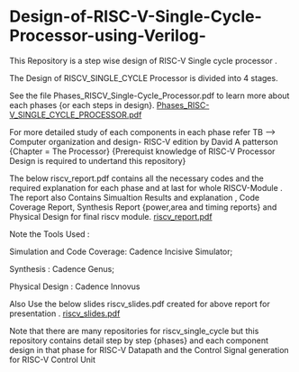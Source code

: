 # Design-of-RISC-V-Single-Cycle-Processor-using-Verilog-
This Repository is a step wise design of RISC-V Single cycle processor .

The Design of RISCV_SINGLE_CYCLE Processor is divided into 4 stages. 

See the file Phases_RISCV_Single-Cycle_Processor.pdf to learn more about each phases {or each steps in design}.
[Phases_RISC-V_SINGLE_CYCLE_PROCESSOR.pdf](https://github.com/Tanishqgithub/Design-of-RISC-V-Single-Cycle-Processor-using-Verilog-/files/13783577/Phases_RISC-V_SINGLE_CYCLE_PROCESSOR.pdf)


For more detailed study of each components in each phase refer TB --> Computer organization and design- RISC-V edition by David A patterson {Chapter = The Processor}
{Prerequist knowledge of RISC-V Processor Design is required to undertand this repository}


The below riscv_report.pdf contains all the necessary codes and the required explanation for each phase and at last for whole RISCV-Module .
The report also Contains Simualtion Results and explanation , Code Coverage Report, Synthesis Report {power,area and timing reports} and Physical Design for final riscv module.
[riscv_report.pdf](https://github.com/Tanishqgithub/Design-of-RISC-V-Single-Cycle-Processor-using-Verilog-/files/13783600/riscv_report.pdf)



Note the Tools Used :

Simulation and Code Coverage: Cadence Incisive Simulator;    

Synthesis : Cadence Genus;

Physical Design : Cadence Innovus 



Also Use the below slides riscv_slides.pdf created for above report for presentation .
[riscv_slides.pdf](https://github.com/Tanishqgithub/Design-of-RISC-V-Single-Cycle-Processor-using-Verilog-/files/13783604/riscv_slides.pdf)


Note that there are many repositories for riscv_single_cycle but this repository contains detail step by step {phases} and each component design in that phase for RISC-V Datapath and the Control Signal generation for RISC-V Control Unit

